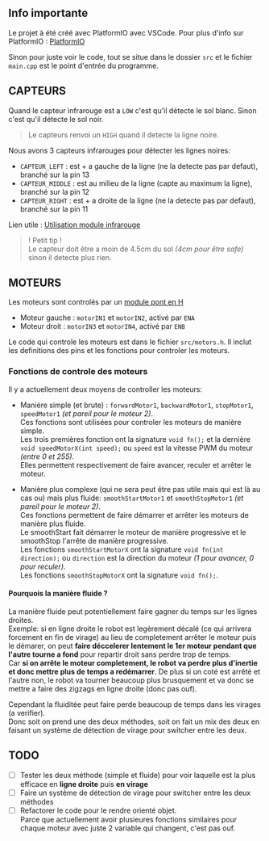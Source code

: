 
## Info importante
Le projet à été créé avec PlatformIO avec VSCode.
Pour plus d'info sur PlatformIO : [PlatformIO](https://platformio.org/)  
  
Sinon pour juste voir le code, tout se situe dans le dossier `src` et le fichier `main.cpp` est le point d'entrée du programme.

## CAPTEURS
Quand le capteur infrarouge est a `LOW` c'est qu'il détecte le sol blanc.
Sinon c'est qu'il détecte le sol noir.
> Le capteurs renvoi un `HIGH` quand il detecte la ligne noire.

Nous avons 3 capteurs infrarouges pour détecter les lignes noires:
- `CAPTEUR_LEFT` : est + a gauche de la ligne (ne la detecte pas par defaut), branché sur la pin 13
- `CAPTEUR_MIDDLE` : est au milieu de la ligne (capte au maximum la ligne), branché sur la pin 12
- `CAPTEUR_RIGHT` : est + a droite de la ligne (ne la detecte pas par defaut), branché sur la pin 11

Lien utile : [Utilisation module infrarouge](https://www.instructables.com/How-to-Use-TCRT5000-IR-Sensor-Module-With-Arduino-/)  

> ! Petit tip !  
> Le capteur doit être a moin de 4.5cm du sol *(4cm pour être safe)* sinon il detecte plus rien.

## MOTEURS
Les moteurs sont controlés par un [module pont en H](https://arduino.blaisepascal.fr/pont-en-h-l298n/) 
- Moteur gauche : `motorIN1` et `motorIN2`, activé par `ENA`
- Moteur droit : `motorIN3` et `motorIN4`, activé par `ENB`

Le code qui controle les moteurs est dans le fichier `src/motors.h`. Il inclut les definitions des pins et les fonctions pour controler les moteurs.

### Fonctions de controle des moteurs
Il y a actuellement deux moyens de controller les moteurs: 
- Manière simple (et brute) : `forwardMotor1`, `backwardMotor1`, `stopMotor1`, `speedMotor1` *(et pareil pour le moteur 2)*.  
  Ces fonctions sont utilisées pour controler les moteurs de manière simple.  
  Les trois premières fonction ont la signature `void fn();` et la dernière `void speedMotorX(int speed);` ou `speed` est la vitesse PWM du moteur *(entre 0 et 255)*.  
  Elles permettent respectivement de faire avancer, reculer et arrêter le moteur.  

- Manière plus complexe (qui ne sera peut être pas utile mais qui est là au cas ou) mais plus fluide: `smoothStartMotor1` et `smoothStopMotor1` *(et pareil pour le moteur 2)*.    
  Ces fonctions permettent de faire démarrer et arrêter les moteurs de manière plus fluide.    
  Le smoothStart fait démarrer le moteur de manière progressive et le smoothStop l'arrête de manière progressive.  
  Les fonctions `smoothStartMotorX` ont la signature `void fn(int direction);` ou `direction` est la direction du moteur *(1 pour avancer, 0 pour reculer)*.  
   Les fonctions `smoothStopMotorX` ont la signature `void fn();`.

#### Pourquois la manière fluide ?
La manière fluide peut potentiellement faire gagner du temps sur les lignes droites.  
Exemple: si en ligne droite le robot est legèrement décalé (ce qui arrivera forcement en fin de virage) au lieu de completement arrêter le moteur puis le démarer, on peut **faire déccelerer lentement le 1er moteur pendant que l'autre tourne a fond** pour repartir droit sans perdre trop de temps.  
Car **si on arrête le moteur completement, le robot va perdre plus d'inertie et donc mettre plus de temps a redémarrer**. De plus si un coté est arrêté et l'autre non, le robot va tourner beaucoup plus brusquement et va donc se mettre a faire des zigzags en ligne droite (donc pas ouf).
  
Cependant la fluiditée peut faire perde beaucoup de temps dans les virages (a verifier).  
Donc soit on prend une des deux méthodes, soit on fait un mix des deux en faisant un système de détection de virage pour switcher entre les deux.


## TODO
- [ ] Tester les deux méthode (simple et fluide) pour voir laquelle est la plus efficace en **ligne droite** puis **en virage**
- [ ] Faire un système de détection de virage pour switcher entre les deux méthodes
- [ ] Refactorer le code pour le rendre orienté objet.  
Parce que actuellement avoir plusieures fonctions similaires pour chaque moteur avec juste 2 variable qui changent, c'est pas ouf.
